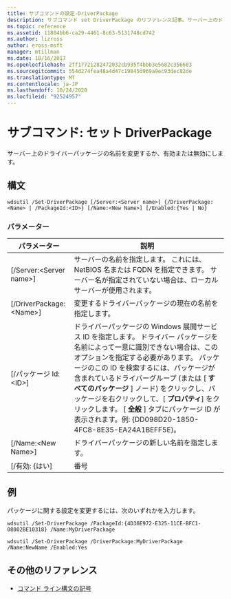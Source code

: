 ```yaml
---
title: サブコマンドの設定-DriverPackage
description: サブコマンド set DriverPackage のリファレンス記事。サーバー上のドライバーパッケージの名前を変更するか、有効または無効にします。
ms.topic: reference
ms.assetid: 11804bb6-ca29-4461-8c63-5131748cd742
ms.author: lizross
author: eross-msft
manager: mtillman
ms.date: 10/16/2017
ms.openlocfilehash: 2ff17721282472032cb935f4bbb3e5682c356603
ms.sourcegitcommit: 554d274fea48a4d47c19845d969a9ec93dec82de
ms.translationtype: MT
ms.contentlocale: ja-JP
ms.lasthandoff: 10/24/2020
ms.locfileid: "92524957"
---
```

# <a name="subcommand-set-driverpackage"></a>サブコマンド: セット DriverPackage

サーバー上のドライバーパッケージの名前を変更するか、有効または無効にします。

## <a name="syntax"></a>構文

```
wdsutil /Set-DriverPackage [/Server:<Server name>] {/DriverPackage:<Name> | /PackageId:<ID>} [/Name:<New Name>] [/Enabled:{Yes | No}
```

### <a name="parameters"></a>パラメーター

|        パラメーター         |                                                                                                                                                                                                               説明                                                                                                                                                                                                                |
|--------------------------|------------------------------------------------------------------------------------------------------------------------------------------------------------------------------------------------------------------------------------------------------------------------------------------------------------------------------------------------------------------------------------------------------------------------------------------|
| [/Server:\<Server name>] |                                                                                                                                                 サーバーの名前を指定します。 これには、NetBIOS 名または FQDN を指定できます。 サーバー名が指定されていない場合は、ローカル サーバーが使用されます。                                                                                                                                                 |
| [/DriverPackage:\<Name>] |                                                                                                                                                                                       変更するドライバーパッケージの現在の名前を指定します。                                                                                                                                                                                        |
|    [/パッケージ Id:\<ID>]    | ドライバーパッケージの Windows 展開サービス ID を指定します。 ドライバー パッケージを名前によって一意に識別できない場合は、このオプションを指定する必要があります。 パッケージのこの ID を検索するには、パッケージが含まれているドライバーグループ (または [ **すべてのパッケージ** ] ノード) をクリックし、パッケージを右クリックして、[ **プロパティ**] をクリックします。 [ **全般** ] タブにパッケージ ID が表示されます。例: {DD098D20-1850-4FC8-8E35-EA24A1BEFF5E}。 |
|   [/Name:\<New Name>]    |                                                                                                                                                                                              ドライバーパッケージの新しい名前を指定します。                                                                                                                                                                                              |
|      [/有効: {はい]      |                                                                                                                                                                                                                   番号                                                                                                                                                                                                                    |

## <a name="examples"></a>例

パッケージに関する設定を変更するには、次のいずれかを入力します。
```
wdsutil /Set-DriverPackage /PackageId:{4D36E972-E325-11CE-BFC1-08002BE10318} /Name:MyDriverPackage
```
```
wdsutil /Set-DriverPackage /DriverPackage:MyDriverPackage /Name:NewName /Enabled:Yes
```

## <a name="additional-references"></a>その他のリファレンス

- [コマンド ライン構文の記号](command-line-syntax-key.md)